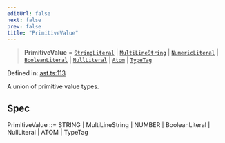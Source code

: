 ```yaml
---
editUrl: false
next: false
prev: false
title: "PrimitiveValue"
---
```


> **PrimitiveValue** = [`StringLiteral`](/api/ast/interfaces/stringliteral/) \| [`MultiLineString`](/api/ast/interfaces/multilinestring/) \| [`NumericLiteral`](/api/ast/interfaces/numericliteral/) \| [`BooleanLiteral`](/api/ast/interfaces/booleanliteral/) \| [`NullLiteral`](/api/ast/interfaces/nullliteral/) \| [`Atom`](/api/ast/interfaces/atom/) \| [`TypeTag`](/api/ast/interfaces/typetag/)

Defined in: [ast.ts:113](https://github.com/rcs-agents/rcs-lang/blob/3e6d0013c4b9c0c5d7cd39eb149fd10244b5ea0b/packages/ast/src/ast.ts#L113)

A union of primitive value types.

## Spec

PrimitiveValue ::= STRING | MultiLineString | NUMBER | BooleanLiteral | NullLiteral | ATOM | TypeTag
